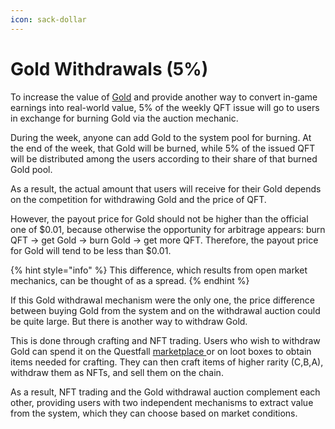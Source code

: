 ```yaml
---
icon: sack-dollar
---
```


# Gold Withdrawals (5%)

To increase the value of [Gold](../assets/gold-in-game.md) and provide another way to convert in-game earnings into real-world value, 5% of the weekly QFT issue will go to users in exchange for burning Gold via the auction mechanic.

During the week, anyone can add Gold to the system pool for burning. At the end of the week, that Gold will be burned, while 5% of the issued QFT will be distributed among the users according to their share of that burned Gold pool.&#x20;

As a result, the actual amount that users will receive for their Gold depends on the competition for withdrawing Gold and the price of QFT.

However, the payout price for Gold should not be higher than the official one of $0.01, because otherwise the opportunity for arbitrage appears: burn QFT -> get Gold -> burn Gold -> get more QFT. Therefore, the payout price for Gold will tend to be less than $0.01.

{% hint style="info" %}
This difference, which results from open market mechanics, can be thought of as a spread.
{% endhint %}

If this Gold withdrawal mechanism were the only one, the price difference between buying Gold from the system and on the withdrawal auction could be quite large. But there is another way to withdraw Gold.

This is done through crafting and NFT trading. Users who wish to withdraw Gold can spend it on the Questfall [marketplace ](marketplace.md)or on loot boxes to obtain items needed for crafting. They can then craft items of higher rarity (C,B,A), withdraw them as NFTs, and sell them on the chain.

As a result, NFT trading and the Gold withdrawal auction complement each other, providing users with two independent mechanisms to extract value from the system, which they can choose based on market conditions.
